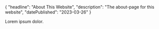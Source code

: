 {
  "headline": "About This Website",
  "description": "The about-page for this website",
  "datePublished": "2023-03-26"
}

Lorem ipsum dolor.
